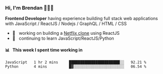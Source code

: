 ### Hi, I'm Brendan 👨🏻‍💻

<b>Frontend Developer</b> having experience building full stack web applications with JavaScript / ReactJS / Nodejs / GraphQL / HTML / CSS</p>

 - 🚀 	&nbsp; working on building a [Netflix clone](https://github.com/brendantfinn/netflix-clone) using ReactJS
 - 🌱 	&nbsp; continuing to learn JavaScript/ReactJS/Python

 
 
#### 📊 	&nbsp; This week I spent time working in
<!--START_SECTION:waka-->
```text
JavaScript   1 hr 2 mins     ███████████████████████░░   92.21 % 
Python       4 mins          █▓░░░░░░░░░░░░░░░░░░░░░░░   06.54 % 
```
<!--END_SECTION:waka-->
